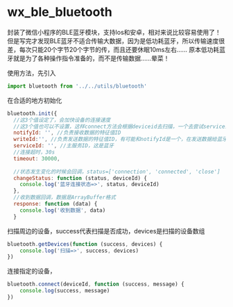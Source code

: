 # wx_ble_bluetooth
封装了微信小程序的BLE蓝牙模块，支持Ios和安卓，相对来说比较容易使用了！
但是写完才发现BLE蓝牙不适合传输大数据，因为是低功耗蓝牙，所以传输速度很差，每次只能20个字节20个字节的传，而且还要休眠10ms左右……
原本低功耗蓝牙就是为了各种操作指令准备的，而不是传输数据……晕菜！


使用方法，先引入
```Javascript
import bluetooth from '../../utils/bluetooth'
```

在合适的地方初始化
```Javascript
bluetooth.init({
  //这3个值设定了，会加快设备的连接速度
  //这3个值也可以不设置，这样connect方法会根据deviceid去扫描，一个去尝试serviceid，notifyid，writeid，一旦连接成功了，建议后面的连接，就把这3个值存下来，方便后面连接
  notifyId: '', //负责接收数据的特征值ID
  writeId:'', //负责发送数据的特征值ID，有可能和notifyId是一个，在发送数据给蓝牙的设备的时候，会使用这个
  serviceId: '', //主服务ID，这是蓝牙
  //连接超时，30s
  timeout: 30000, 
  
  //状态发生变化的时候会回调，status=['connection', 'connected', 'close']
  changeStatus: function (status, deviceId) {
    console.log('蓝牙连接状态=>', status, deviceId)
  },
  //收到数据回调，数据是ArrayBuffer格式
  response: function (data) {
    console.log('收到数据', data)
  }
```

扫描周边的设备，success代表扫描是否成功，devices是扫描的设备数组
```Javascript
bluetooth.getDevices(function (success, devices) {
    console.log('扫描=>', success, devices)
})
```

连接指定的设备，
```Javascript
bluetooth.connect(deviceId, function (success, message) {
    console.log(success, message)
})
```
